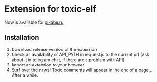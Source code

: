 # Extension for toxic-elf

Now is available for [pikabu.ru](https://pikabu.ru)

## Installation

1. Download release version of the extension
2. Check an availability of API_PATH in request.js to the current url (Ask about it in telegram chat, if there are a problem with API)
3. Import an extension to your browser
5. Surf over the news! Toxic comments will appear in the end of a page... After a while.
